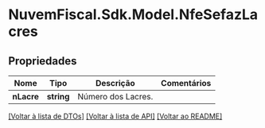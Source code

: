 # NuvemFiscal.Sdk.Model.NfeSefazLacres

## Propriedades

Nome | Tipo | Descrição | Comentários
------------ | ------------- | ------------- | -------------
**nLacre** | **string** | Número dos Lacres. | 

[[Voltar à lista de DTOs]](../README.md#documentation-for-models) [[Voltar à lista de API]](../README.md#documentation-for-api-endpoints) [[Voltar ao README]](../README.md)

